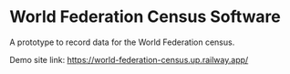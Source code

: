 # World Federation Census Software

A prototype to record data for the World Federation census.

Demo site link: https://world-federation-census.up.railway.app/

